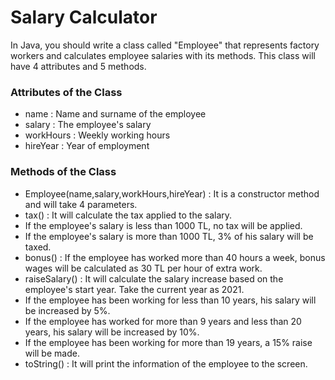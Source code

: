 # Salary Calculator
In Java, you should write a class called "Employee" that represents factory workers and calculates employee salaries with its methods. This class will have 4 attributes and 5 methods.

### Attributes of the Class

- name : Name and surname of the employee
- salary : The employee's salary
- workHours : Weekly working hours
- hireYear : Year of employment

### Methods of the Class

- Employee(name,salary,workHours,hireYear) : It is a constructor method and will take 4 parameters.
- tax() : It will calculate the tax applied to the salary.
- If the employee's salary is less than 1000 TL, no tax will be applied.
- If the employee's salary is more than 1000 TL, 3% of his salary will be taxed.
- bonus() : If the employee has worked more than 40 hours a week, bonus wages will be calculated as 30 TL per hour of extra work.
- raiseSalary() : It will calculate the salary increase based on the employee's start year. Take the current year as 2021.
- If the employee has been working for less than 10 years, his salary will be increased by 5%.
- If the employee has worked for more than 9 years and less than 20 years, his salary will be increased by 10%.
- If the employee has been working for more than 19 years, a 15% raise will be made.
- toString() : It will print the information of the employee to the screen.
